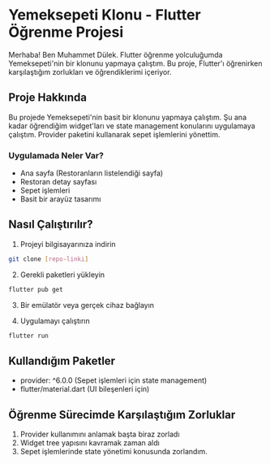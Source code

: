 # Yemeksepeti Klonu - Flutter Öğrenme Projesi

Merhaba! Ben Muhammet Dülek. Flutter öğrenme yolculuğumda Yemeksepeti'nin bir klonunu yapmaya çalıştım. Bu proje, Flutter'ı öğrenirken karşılaştığım zorlukları ve öğrendiklerimi içeriyor.

## Proje Hakkında 

Bu projede Yemeksepeti'nin basit bir klonunu yapmaya çalıştım. Şu ana kadar öğrendiğim widget'ları ve state management konularını uygulamaya çalıştım. Provider paketini kullanarak sepet işlemlerini yönettim.

### Uygulamada Neler Var?

- Ana sayfa (Restoranların listelendiği sayfa)
- Restoran detay sayfası
- Sepet işlemleri
- Basit bir arayüz tasarımı

## Nasıl Çalıştırılır?

1. Projeyi bilgisayarınıza indirin
```bash
git clone [repo-linki]
```

2. Gerekli paketleri yükleyin
```bash
flutter pub get
```

3. Bir emülatör veya gerçek cihaz bağlayın

4. Uygulamayı çalıştırın
```bash
flutter run
```

## Kullandığım Paketler 

- provider: ^6.0.0 (Sepet işlemleri için state management)
- flutter/material.dart (UI bileşenleri için)

## Öğrenme Sürecimde Karşılaştığım Zorluklar 

1. Provider kullanımını anlamak başta biraz zorladı
2. Widget tree yapısını kavramak zaman aldı
3. Sepet işlemlerinde state yönetimi konusunda zorlandım.


